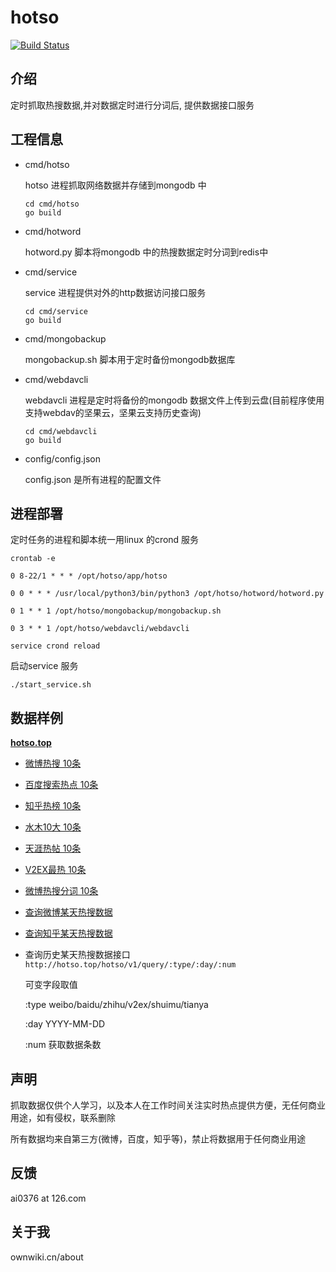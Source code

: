 # hotso

[![Build Status](https://travis-ci.org/mjrao/hotso.svg?branch=master)](https://travis-ci.org/mjrao/hotso)

## 介绍
定时抓取热搜数据,并对数据定时进行分词后, 提供数据接口服务


## 工程信息

* cmd/hotso

    hotso 进程抓取网络数据并存储到mongodb 中
    ```
    cd cmd/hotso
    go build
    ````
* cmd/hotword

    hotword.py 脚本将mongodb 中的热搜数据定时分词到redis中

* cmd/service

    service 进程提供对外的http数据访问接口服务
    ```
    cd cmd/service
    go build
    ```

* cmd/mongobackup

    mongobackup.sh 脚本用于定时备份mongodb数据库

* cmd/webdavcli

    webdavcli 进程是定时将备份的mongodb 数据文件上传到云盘(目前程序使用支持webdav的坚果云，坚果云支持历史查询)
    ```
    cd cmd/webdavcli
    go build
    ```


* config/config.json 

    config.json  是所有进程的配置文件


## 进程部署

定时任务的进程和脚本统一用linux 的crond 服务

`crontab -e`

```
0 8-22/1 * * * /opt/hotso/app/hotso

0 0 * * * /usr/local/python3/bin/python3 /opt/hotso/hotword/hotword.py

0 1 * * 1 /opt/hotso/mongobackup/mongobackup.sh

0 3 * * 1 /opt/hotso/webdavcli/webdavcli
```

`service crond reload`

启动service 服务

`
./start_service.sh
`

## 数据样例

[**hotso.top**](http://hotso.top)

* [微博热搜 10条](http://hotso.top/hotso/v1/hotso/weibo/10)

* [百度搜索热点 10条](http://hotso.top/hotso/v1/hotso/baidu/10)

* [知乎热榜 10条](http://hotso.top/hotso/v1/hotso/zhihu/10) 
    
* [水木10大 10条](http://hotso.top/hotso/v1/hotso/shuimu/10)

* [天涯热帖 10条](http://hotso.top/hotso/v1/hotso/tianya/10)

* [V2EX最热 10条](http://hotso.top/hotso/v1/hotso/v2ex/10)

* [微博热搜分词 10条](http://hotso.top/hotso/v1/hotword/weibo/2019/10)

* [查询微博某天热搜数据](http://hotso.top/hotso/v1/query/weibo/2019-12-01/10)

* [查询知乎某天热搜数据](http://hotso.top/hotso/v1/query/zhihu/2019-12-01/10)

* 查询历史某天热搜数据接口
    `http://hotso.top/hotso/v1/query/:type/:day/:num`

    可变字段取值

    :type   weibo/baidu/zhihu/v2ex/shuimu/tianya

    :day    YYYY-MM-DD

    :num    获取数据条数

## 声明

抓取数据仅供个人学习，以及本人在工作时间关注实时热点提供方便，无任何商业用途，如有侵权，联系删除

所有数据均来自第三方(微博，百度，知乎等)，禁止将数据用于任何商业用途

## 反馈

ai0376 at 126.com

## 关于我

ownwiki.cn/about

